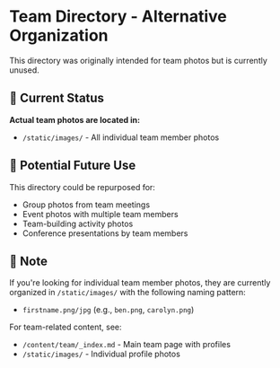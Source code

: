 # Team Directory - Alternative Organization

This directory was originally intended for team photos but is currently unused.

## 📁 Current Status

**Actual team photos are located in:**
- `/static/images/` - All individual team member photos

## 🔄 Potential Future Use

This directory could be repurposed for:
- Group photos from team meetings
- Event photos with multiple team members
- Team-building activity photos
- Conference presentations by team members

## 📝 Note

If you're looking for individual team member photos, they are currently organized in `/static/images/` with the following naming pattern:
- `firstname.png/jpg` (e.g., `ben.png`, `carolyn.png`)

For team-related content, see:
- `/content/team/_index.md` - Main team page with profiles
- `/static/images/` - Individual profile photos

